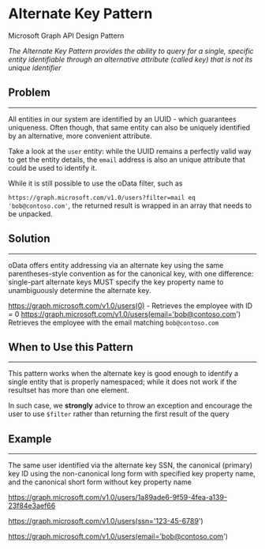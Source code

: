 # Alternate Key Pattern

Microsoft Graph API Design Pattern

*The Alternate Key Pattern provides the ability to query for a single, specific entity identifiable through an alternative attribute (called key) that is not its unique identifier*

## Problem
--------

All entities in our system are identified by an UUID - which guarantees uniqueness. Often though, that same entity can also be uniquely identified by an alternative, more convenient attribute.

Take a look at the `user` entity: while the UUID remains a perfectly valid way to get the entity details, the `email` address is also an unique attribute that could be used to identify it.

While it is still possible to use the oData filter, such as

`https://graph.microsoft.com/v1.0/users?filter=mail eq 'bob@contoso.com'`, the returned result is wrapped in an array that needs to be unpacked.


## Solution
--------

oData offers entity addressing via an alternate key using the same parentheses-style convention as for the canonical key, with one difference: single-part alternate keys MUST specify the key property name to unambiguously determine the alternate key.

https://graph.microsoft.com/v1.0/users(0) - Retrieves the employee with ID = 0
https://graph.microsoft.com/v1.0/users(email='bob@contoso.com') Retrieves the employee with the email matching `bob@contoso.com`

## When to Use this Pattern
------------------------

This pattern works when the alternate key is good enough to identify a single entity that is properly namespaced; while it does not work if the resultset has more than one element.

In such case, we **strongly** advice to throw an exception and encourage the user to use `$filter` rather than returning the first result of the query 

## Example
-------

The same user identified via the alternate key SSN, the canonical (primary) key ID using the non-canonical long form with specified key property name, and the canonical short form without key property name

https://graph.microsoft.com/v1.0/users/1a89ade6-9f59-4fea-a139-23f84e3aef66

https://graph.microsoft.com/v1.0/users(ssn='123-45-6789')

https://graph.microsoft.com/v1.0/users(email='bob@contoso.com')





